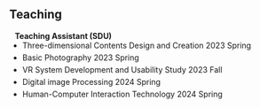 ## Teaching

<h4 style="margin:0 10px 0;">Teaching Assistant (SDU)</h4>

<ul style="margin:0 0 5px;">
  <li><autocolor>Three-dimensional Contents Design and Creation 2023 Spring</autocolor></li>
</ul>

<ul style="margin:0 0 5px;">
  <li><autocolor>Basic Photography 2023 Spring</autocolor></li>
</ul>

<ul style="margin:0 0 5px;">
  <li><autocolor>VR System Development and Usability Study 2023 Fall</autocolor></li>
</ul>

<ul style="margin:0 0 5px;">
  <li><autocolor>Digital image Processing 2024 Spring</autocolor></li>
</ul>

<ul style="margin:0 0 5px;">
  <li><autocolor>Human-Computer Interaction Technology 2024 Spring</autocolor></li>
</ul>


